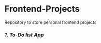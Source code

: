 # Frontend-Projects

<head>Repository to store personal frontend projects</head>

<p>
  <em>
    <h3>
      1. To-Do list App
    </h3>
  </em>
</p>

